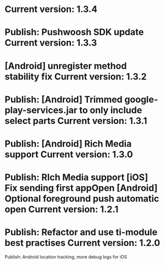 Current version: 1.3.4
=========================
Publish: Pushwoosh SDK update
Current version: 1.3.3
=========================
[Android] unregister method stability fix
Current version: 1.3.2
=========================
Publish: [Android] Trimmed google-play-services.jar to only include select parts
Current version: 1.3.1
=========================
Publish: [Android] Rich Media support
Current version: 1.3.0
=========================
Publish:
RIch Media support
[iOS] Fix sending first appOpen
[Android] Optional foreground push automatic open
Current version: 1.2.1
=========================
Publish: Refactor and use ti-module best practises
Current version: 1.2.0
=========================
Publish: Android location tracking, more debug logs for iOS
